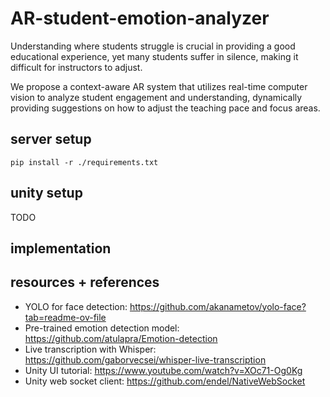# AR-student-emotion-analyzer
Understanding where students struggle is crucial in providing a good educational experience,
yet many students suffer in silence, making it difficult for instructors to adjust.

We propose a context-aware AR system that utilizes real-time computer vision to analyze student engagement
and understanding, dynamically providing suggestions on how to adjust the teaching pace and
focus areas.

## server setup
`pip install -r ./requirements.txt`

## unity setup
TODO

## implementation

## resources + references
- YOLO for face detection: https://github.com/akanametov/yolo-face?tab=readme-ov-file
- Pre-trained emotion detection model: https://github.com/atulapra/Emotion-detection
- Live transcription with Whisper: https://github.com/gaborvecsei/whisper-live-transcription
- Unity UI tutorial: https://www.youtube.com/watch?v=XOc71-Og0Kg
- Unity web socket client: https://github.com/endel/NativeWebSocket